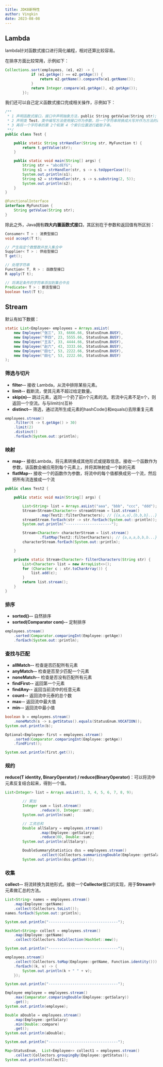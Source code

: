 ```yaml
---
title: JDK8新特性
author: Vingkin
date: 2023-08-08
---
```


## Lambda

lambda针对函数式接口进行简化编程，相对还算比较容易。

在排序方面比较常用，示例如下：

```java
Collections.sort(employees, (e1, e2) -> {
            if (e1.getAge() == e2.getAge()) {
                return e2.getName().compareTo(e1.getName());
            }
            return Integer.compare(e1.getAge(), e2.getAge());
        });
```

我们还可以自己定义函数式接口完成相关操作，示例如下：

```java
/**
 * 1 声明函数式接口，接口中声明抽象方法，public String getValue(String str);
 * 2 声明类 Test，类中编写方法使用接口作为参数，将一个字符串转换成大写并作为方法的返回值。
 * 3 再将一个字符串的第 2个和第 4 个索引位置进行截取子串。
 **/
public class Test {

    public static String strHandler(String str, MyFunction t) {
        return t.getValue(str);
    }

    public static void main(String[] args) {
        String str = "abcdEfG";
        String s1 = strHandler(str, s -> s.toUpperCase());
        System.out.println(s1);
        String s2 = strHandler(str, s -> s.substring(2, 5));
        System.out.println(s2);
    }
}

@FunctionalInterface
interface MyFunction {
    String getValue(String str);
}
```

除此之外，Java拥有**四大内置函数式接口**，其区别在于参数和返回值有所区别：

```java
Consumer< T > : 消费型接口
void accept(T t);

// 产生指定个数整数并放入集合中
Supplier< T > : 供给型接口
T get();

// 处理字符串
Function< T, R > : 函数型接口
R apply(T t);

// 将满足条件的字符串添加到集合中去
Predicate< T > : 断言型接口
boolean test(T t);
```

## Stream

默认有如下数据：

```java
static List<Employee> employees = Arrays.asList(
    new Employee("张三", 33, 6666.66, StatusEnum.BUSY),
    new Employee("李四", 23, 5555.66, StatusEnum.BUSY),
    new Employee("王五", 33, 4444.66, StatusEnum.BUSY),
    new Employee("赵六", 43, 3333.66, StatusEnum.BUSY),
    new Employee("田七", 53, 2222.66, StatusEnum.BUSY),
    new Employee("田七", 53, 2222.66, StatusEnum.BUSY)
);
```

### 筛选与切片

* **filter--** 接收 Lambda，从流中排除某些元素。
* **limit--** 截断流，使其元素不超过给定数量。
* **skip(n)--** 跳过元素，返同一个扔了前n个元素的流。若流中元素不足n个，则返回一个空流。与与limit(n)互补
* **distinct--** 筛选，通过流所生成元素的hashCode()和equals()去除重复元素

```java
employees.stream()
    .filter(t -> t.getAge() > 30)
    .limit(2)
    .distinct()
    .forEach(System.out::println);
```

### 映射

* **map--** 接收Lambda，将元素转换成其他形式或提取信息。接收一个函数作为参数，该函数会被应用到每个元素上，并将其映射成一个新的元素
* **flatMap--** 接收一个的函数作为参数，将流中的每个值都换成另一个流，然后把所有流连接成一个流

```java
public class Test2 {

    public static void main(String[] args) {

        List<String> list = Arrays.asList("aaa", "bbb", "ccc", "ddd");
        Stream<Stream<Character>> streamStream = list.stream()
                .map(Test2::filterCharacters); // {{a,a,a},{b,b,b}...}
        streamStream.forEach(str -> str.forEach(System.out::println));
        System.out.println("---------------------");

        Stream<Character> characterStream = list.stream()
                .flatMap(Test2::filterCharacters); // {a,a,a,b,b,b...}
        characterStream.forEach(System.out::println);

    }

    private static Stream<Character> filterCharacters(String str) {
        List<Character> list = new ArrayList<>();
        for (Character c : str.toCharArray()) {
            list.add(c);
        }
        return list.stream();
    }
}
```

### 排序

* **sorted()--** 自然排序
* **sorted(Comparator com)--** 定制排序

```java
employees.stream()
    .sorted(Comparator.comparingInt(Employee::getAge))
    .forEach(System.out::println);
```

### 查找与匹配

* **allMatch--** 检查是否匹配所有元素
* **anyMatch--** 检查是否至少匹配一个元素
* **noneMatch--** 检查是否没有匹配所有元素
* **findFirst--** 返回第一个元素
* **findAny--** 返回当前流中的任意元素
* **count--** 返回流中元泰的总个数
* **max--** 返回流中最大值
* **min--** 返回流中最小值

```java
boolean b = employees.stream()
    .noneMatch(s -> s.getStatus().equals(StatusEnum.VOCATION));
System.out.println(b);

Optional<Employee> first = employees.stream()
    .sorted(Comparator.comparingInt(Employee::getAge))
    .findFirst();

System.out.println(first.get());
```

### 规约

**reduce(T identity, BinaryOperator) / reduce(BinaryOperator)**：可以将流中元素反复结合起来，得到一个值。

```java
List<Integer> list = Arrays.asList(1, 3, 4, 5, 6, 7, 8, 9);

        // 累加
        Integer sum = list.stream()
                .reduce(0, Integer::sum);
        System.out.println(sum);

        // 工资总和
        Double allSalary = employees.stream()
                .map(Employee::getSalary)
                .reduce(0D, Double::sum);
        System.out.println(allSalary);

        DoubleSummaryStatistics dss = employees.stream()
                .collect(Collectors.summarizingDouble(Employee::getSalary));
        System.out.println(dss.getSum());
```

### 收集

**collect--** 将流转换为其他形式。接收一个**Collector**接口的实现，用于**Stream**中元素做汇总的方法。

```java
List<String> names = employees.stream()
    .map(Employee::getName)
    .collect(Collectors.toList());
names.forEach(System.out::println);

System.out.println("--------------------------------");

HashSet<String> collect = employees.stream()
    .map(Employee::getName)
    .collect(Collectors.toCollection(HashSet::new));

System.out.println("--------------------------------");

employees.stream()
    .collect(Collectors.toMap(Employee::getName, Function.identity()))
    .forEach((k, v) -> {
        System.out.println(k + " " + v);
    });

System.out.println("--------------------------------");

Employee employee = employees.stream()
    .max(Comparator.comparingDouble(Employee::getSalary))
    .get();
System.out.println(employee);

Double aDouble = employees.stream()
    .map(Employee::getSalary)
    .min(Double::compare)
    .get();
System.out.println(aDouble);

System.out.println("--------------------------------");

Map<StatusEnum,  List<Employee>> collect1 = employees.stream()
    .collect(Collectors.groupingBy(Employee::getStatus));
System.out.println(collect1);
```
